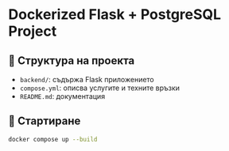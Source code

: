 # Dockerized Flask + PostgreSQL Project

## 🔧 Структура на проекта

- `backend/`: съдържа Flask приложението
- `compose.yml`: описва услугите и техните връзки
- `README.md`: документация

## 🚀 Стартиране

```bash
docker compose up --build
